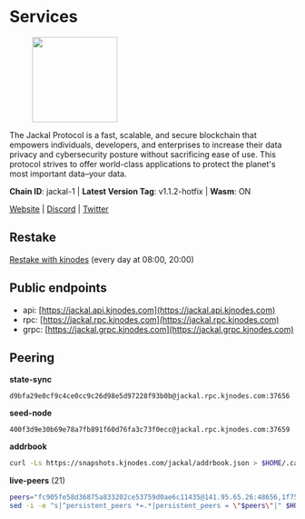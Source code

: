 # Services

<figure><img src="https://raw.githubusercontent.com/kj89/testnet_manuals/main/pingpub/logos/jackal.png" width="150" alt=""><figcaption></figcaption></figure>

The Jackal Protocol is a fast, scalable, and secure blockchain that empowers  individuals, developers, and enterprises to increase their data privacy and  cybersecurity posture without sacrificing ease of use. This protocol strives  to offer world-class applications to protect the planet's most important data–your data.

**Chain ID**: jackal-1 | **Latest Version Tag**: v1.1.2-hotfix | **Wasm**: ON

[Website](https://jackalprotocol.com) | [Discord](https://discord.com/invite/5GKym3p6rj) | [Twitter](https://twitter.com/Jackal_Protocol)

## Restake

[Restake with kjnodes](https://restake.app/jackal/jklvaloper1tr3wm3mdkz0tda6t7vavqnn7fe2g4un0f67xmt) (every day at 08:00, 20:00)
## Public endpoints

* api: [https://jackal.api.kjnodes.com](https://jackal.api.kjnodes.com)
* rpc: [https://jackal.rpc.kjnodes.com](https://jackal.rpc.kjnodes.com)
* grpc: [https://jackal.grpc.kjnodes.com](https://jackal.grpc.kjnodes.com)

## Peering

**state-sync**

```text
d9bfa29e0cf9c4ce0cc9c26d98e5d97228f93b0b@jackal.rpc.kjnodes.com:37656
```

**seed-node**

```text
400f3d9e30b69e78a7fb891f60d76fa3c73f0ecc@jackal.rpc.kjnodes.com:37659
```

**addrbook**
```bash
curl -Ls https://snapshots.kjnodes.com/jackal/addrbook.json > $HOME/.canine/config/addrbook.json
```

**live-peers** (21)
```bash
peers="fc905fe58d36875a833202ce53759d0ae6c11435@141.95.65.26:48656,1f7506f1773de3bc12642f5760e016290384a16a@89.58.32.57:37656,170397e75ca2b0f4e9f3b1bb5d0d23f9b10f01c7@46.4.53.94:30565,d9bfa29e0cf9c4ce0cc9c26d98e5d97228f93b0b@65.109.88.38:37656,11c23c5341d0ac69f9ebb3be9afa7fe0e134ece0@94.79.54.137:28656,289c3e984194ac2ccaa74e201147010648e90970@195.3.223.108:26656,55df88ae25223565af42ccd6b3b558b8e70bba31@213.239.216.252:26656,7751d16cfa48da0a5bea6f40e9bcc386b4c76c50@51.89.7.184:26638,a79da224ad9d4501dbf1d547986ebec55d56b951@135.181.128.114:17556,dd7e72f0a71476e51c0a601a40d6fc02a1ae1a95@65.108.6.45:60856,2ec46ff04ebfafc19f505feaaf00943c15bb2757@185.16.38.149:26656,9bcaee1ad957fa75f60a6dd9d8870e53220794a9@104.37.187.214:60756,0985977a794b298e7ef990fe344d572c60c453b1@172.105.72.158:26656,ebc272824924ea1a27ea3183dd0b9ba713494f83@95.214.52.139:26906,d503248df74d9b47cdb17e50146d7fe9f7d7c7f6@113.30.189.10:26656,72f98b8ac9af924c77f52cdc26a78e7728d4e19d@23.112.14.166:26656,b3f167a06a8691d738de5fff2b3ba65053e0787d@65.21.183.76:26656,26b6255375a592c3b0664bd474a6975f468c3785@88.99.164.158:11126,cebe2ad7290ce193069a938910905518a37f40c0@35.242.212.157:26656,4bfc9e0f762e952b76daee87e9ffd081d2974f75@31.156.233.3:26656,709d70730cbcbefd10071d316fd099160b84aced@203.135.152.216:26656"
sed -i -e "s|^persistent_peers *=.*|persistent_peers = \"$peers\"|" $HOME/.canine/config/config.toml
```
